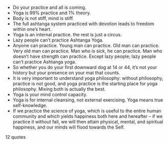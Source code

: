  - Do your practice and all is coming.
 - Yoga is 99% practice and 1% theory.
 - Body is not stiff, mind is stiff.
 - The full ashtanga system practiced with devotion leads to freedom within one’s heart.
 - Yoga is an internal practice. the rest is just a circus.
 - Lazy people can’t practice Ashtanga Yoga.
 - Anyone can practice. Young man can practice. Old man can practice. Very old man can practice. Man who is sick, he can practice. Man who doesn’t have strength can practice. Except lazy people; lazy people can’t practice Ashtanga yoga.
 - So whether you do your first downward dog at 14 or 44, it’s not your history but your presence on your mat that counts.
 - It is very important to understand yoga philosophy: without philosophy, practice is not good, and yoga practice is the starting place for yoga philosophy. Mixing both is actually the best.
 - Yoga is your mind control capacity.
 - Yoga is for internal cleansing, not external exercising. Yoga means true self-knowledge.
 - If we practice the science of yoga, which is useful to the entire human community and which yields happiness both here and hereafter – if we practice it without fail, we will then attain physical, mental, and spiritual happiness, and our minds will flood towards the Self.

12 quotes